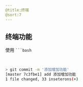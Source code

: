 ```yaml
---
@title:终端
@sort:7
---
```


## 终端功能
使用 <code>```bash</code>

<br/>

```bash
> git commit -m '添加增加功能'
[master 7c3fbe1] add 添加增加功能
1 file changed, 33 inseterons(+)
```